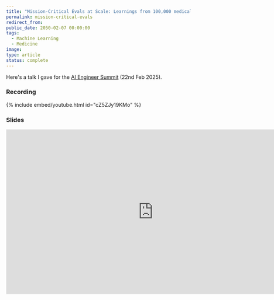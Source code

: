 ```yaml
---
title: "Mission-Critical Evals at Scale: Learnings from 100,000 medical decisions"
permalink: mission-critical-evals
redirect_from:
public_date: 2050-02-07 00:00:00
tags:
  - Machine Learning
  - Medicine
image:
type: article
status: complete
---
```


Here's a talk I gave for the [AI Engineer Summit](https://www.ai.engineer/summit/2025) (22nd Feb 2025).

### Recording
{% include embed/youtube.html id="cZ5ZJy19KMo" %}

### Slides
<iframe style="border: 1px solid rgba(0, 0, 0, 0.1);" width="800" height="450" src="https://embed.figma.com/slides/dFYpf9IlKNoaEO0VA8ZrhN/Mission-critical-evals-at-scale?node-id=5-178&embed-host=share" allowfullscreen></iframe>
